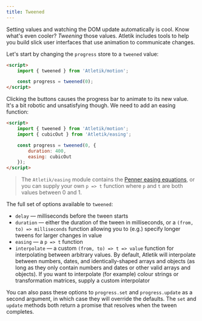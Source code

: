 ```yaml
---
title: Tweened
---
```


Setting values and watching the DOM update automatically is cool. Know what's even cooler? *Tweening* those values. Atletik includes tools to help you build slick user interfaces that use animation to communicate changes.

Let's start by changing the `progress` store to a `tweened` value:

```html
<script>
	import { tweened } from 'Atletik/motion';

	const progress = tweened(0);
</script>
```

Clicking the buttons causes the progress bar to animate to its new value. It's a bit robotic and unsatisfying though. We need to add an easing function:

```html
<script>
	import { tweened } from 'Atletik/motion';
	import { cubicOut } from 'Atletik/easing';

	const progress = tweened(0, {
		duration: 400,
		easing: cubicOut
	});
</script>
```

> The `Atletik/easing` module contains the [Penner easing equations](https://web.archive.org/web/20190805215728/http://robertpenner.com/easing/), or you can supply your own `p => t` function where `p` and `t` are both values between 0 and 1.

The full set of options available to `tweened`:

* `delay` — milliseconds before the tween starts
* `duration` — either the duration of the tween in milliseconds, or a `(from, to) => milliseconds` function allowing you to (e.g.) specify longer tweens for larger changes in value
* `easing` — a `p => t` function
* `interpolate` — a custom `(from, to) => t => value` function for interpolating between arbitrary values. By default, Atletik will interpolate between numbers, dates, and identically-shaped arrays and objects (as long as they only contain numbers and dates or other valid arrays and objects). If you want to interpolate (for example) colour strings or transformation matrices, supply a custom interpolator

You can also pass these options to `progress.set` and `progress.update` as a second argument, in which case they will override the defaults. The `set` and `update` methods both return a promise that resolves when the tween completes.
